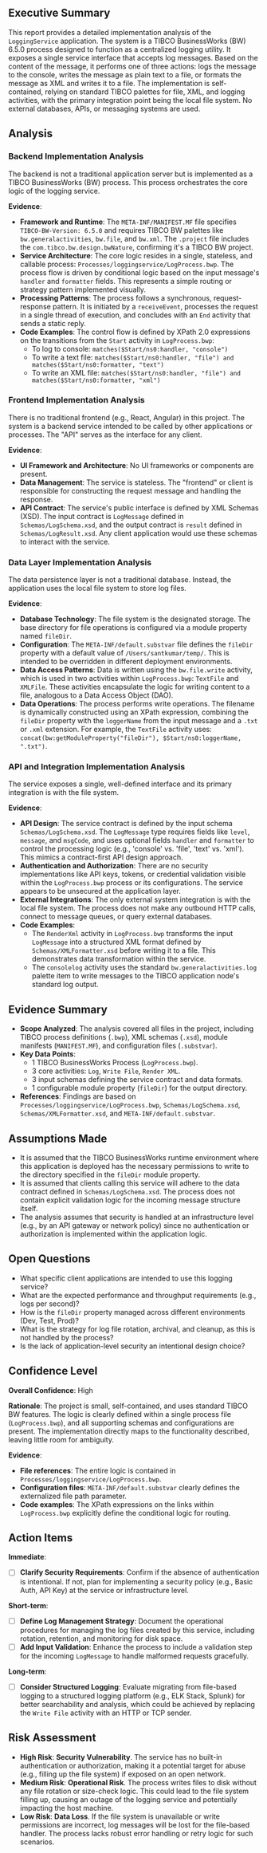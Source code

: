 ## Executive Summary
This report provides a detailed implementation analysis of the `LoggingService` application. The system is a TIBCO BusinessWorks (BW) 6.5.0 process designed to function as a centralized logging utility. It exposes a single service interface that accepts log messages. Based on the content of the message, it performs one of three actions: logs the message to the console, writes the message as plain text to a file, or formats the message as XML and writes it to a file. The implementation is self-contained, relying on standard TIBCO palettes for file, XML, and logging activities, with the primary integration point being the local file system. No external databases, APIs, or messaging systems are used.

## Analysis
### Backend Implementation Analysis
The backend is not a traditional application server but is implemented as a TIBCO BusinessWorks (BW) process. This process orchestrates the core logic of the logging service.

**Evidence**:
- **Framework and Runtime**: The `META-INF/MANIFEST.MF` file specifies `TIBCO-BW-Version: 6.5.0` and requires TIBCO BW palettes like `bw.generalactivities`, `bw.file`, and `bw.xml`. The `.project` file includes the `com.tibco.bw.design.bwNature`, confirming it's a TIBCO BW project.
- **Service Architecture**: The core logic resides in a single, stateless, and callable process: `Processes/loggingservice/LogProcess.bwp`. The process flow is driven by conditional logic based on the input message's `handler` and `formatter` fields. This represents a simple routing or strategy pattern implemented visually.
- **Processing Patterns**: The process follows a synchronous, request-response pattern. It is initiated by a `receiveEvent`, processes the request in a single thread of execution, and concludes with an `End` activity that sends a static reply.
- **Code Examples**: The control flow is defined by XPath 2.0 expressions on the transitions from the `Start` activity in `LogProcess.bwp`:
    - To log to console: `matches($Start/ns0:handler, "console")`
    - To write a text file: `matches($Start/ns0:handler, "file") and matches($Start/ns0:formatter, "text")`
    - To write an XML file: `matches($Start/ns0:handler, "file") and matches($Start/ns0:formatter, "xml")`

### Frontend Implementation Analysis
There is no traditional frontend (e.g., React, Angular) in this project. The system is a backend service intended to be called by other applications or processes. The "API" serves as the interface for any client.

**Evidence**:
- **UI Framework and Architecture**: No UI frameworks or components are present.
- **Data Management**: The service is stateless. The "frontend" or client is responsible for constructing the request message and handling the response.
- **API Contract**: The service's public interface is defined by XML Schemas (XSD). The input contract is `LogMessage` defined in `Schemas/LogSchema.xsd`, and the output contract is `result` defined in `Schemas/LogResult.xsd`. Any client application would use these schemas to interact with the service.

### Data Layer Implementation Analysis
The data persistence layer is not a traditional database. Instead, the application uses the local file system to store log files.

**Evidence**:
- **Database Technology**: The file system is the designated storage. The base directory for file operations is configured via a module property named `fileDir`.
- **Configuration**: The `META-INF/default.substvar` file defines the `fileDir` property with a default value of `/Users/santkumar/temp/`. This is intended to be overridden in different deployment environments.
- **Data Access Patterns**: Data is written using the `bw.file.write` activity, which is used in two activities within `LogProcess.bwp`: `TextFile` and `XMLFile`. These activities encapsulate the logic for writing content to a file, analogous to a Data Access Object (DAO).
- **Data Operations**: The process performs write operations. The filename is dynamically constructed using an XPath expression, combining the `fileDir` property with the `loggerName` from the input message and a `.txt` or `.xml` extension. For example, the `TextFile` activity uses: `concat(bw:getModuleProperty("fileDir"), $Start/ns0:loggerName, ".txt")`.

### API and Integration Implementation Analysis
The service exposes a single, well-defined interface and its primary integration is with the file system.

**Evidence**:
- **API Design**: The service contract is defined by the input schema `Schemas/LogSchema.xsd`. The `LogMessage` type requires fields like `level`, `message`, and `msgCode`, and uses optional fields `handler` and `formatter` to control the processing logic (e.g., 'console' vs. 'file', 'text' vs. 'xml'). This mimics a contract-first API design approach.
- **Authentication and Authorization**: There are no security implementations like API keys, tokens, or credential validation visible within the `LogProcess.bwp` process or its configurations. The service appears to be unsecured at the application layer.
- **External Integrations**: The only external system integration is with the local file system. The process does not make any outbound HTTP calls, connect to message queues, or query external databases.
- **Code Examples**:
    - The `RenderXml` activity in `LogProcess.bwp` transforms the input `LogMessage` into a structured XML format defined by `Schemas/XMLFormatter.xsd` before writing it to a file. This demonstrates data transformation within the service.
    - The `consolelog` activity uses the standard `bw.generalactivities.log` palette item to write messages to the TIBCO application node's standard log output.

## Evidence Summary
- **Scope Analyzed**: The analysis covered all files in the project, including TIBCO process definitions (`.bwp`), XML schemas (`.xsd`), module manifests (`MANIFEST.MF`), and configuration files (`.substvar`).
- **Key Data Points**:
    - 1 TIBCO BusinessWorks Process (`LogProcess.bwp`).
    - 3 core activities: `Log`, `Write File`, `Render XML`.
    - 3 input schemas defining the service contract and data formats.
    - 1 configurable module property (`fileDir`) for the output directory.
- **References**: Findings are based on `Processes/loggingservice/LogProcess.bwp`, `Schemas/LogSchema.xsd`, `Schemas/XMLFormatter.xsd`, and `META-INF/default.substvar`.

## Assumptions Made
- It is assumed that the TIBCO BusinessWorks runtime environment where this application is deployed has the necessary permissions to write to the directory specified in the `fileDir` module property.
- It is assumed that clients calling this service will adhere to the data contract defined in `Schemas/LogSchema.xsd`. The process does not contain explicit validation logic for the incoming message structure itself.
- The analysis assumes that security is handled at an infrastructure level (e.g., by an API gateway or network policy) since no authentication or authorization is implemented within the application logic.

## Open Questions
- What specific client applications are intended to use this logging service?
- What are the expected performance and throughput requirements (e.g., logs per second)?
- How is the `fileDir` property managed across different environments (Dev, Test, Prod)?
- What is the strategy for log file rotation, archival, and cleanup, as this is not handled by the process?
- Is the lack of application-level security an intentional design choice?

## Confidence Level
**Overall Confidence**: High

**Rationale**: The project is small, self-contained, and uses standard TIBCO BW features. The logic is clearly defined within a single process file (`LogProcess.bwp`), and all supporting schemas and configurations are present. The implementation directly maps to the functionality described, leaving little room for ambiguity.

**Evidence**:
- **File references**: The entire logic is contained in `Processes/loggingservice/LogProcess.bwp`.
- **Configuration files**: `META-INF/default.substvar` clearly defines the externalized file path parameter.
- **Code examples**: The XPath expressions on the links within `LogProcess.bwp` explicitly define the conditional logic for routing.

## Action Items
**Immediate**:
- [ ] **Clarify Security Requirements**: Confirm if the absence of authentication is intentional. If not, plan for implementing a security policy (e.g., Basic Auth, API Key) at the service or infrastructure level.

**Short-term**:
- [ ] **Define Log Management Strategy**: Document the operational procedures for managing the log files created by this service, including rotation, retention, and monitoring for disk space.
- [ ] **Add Input Validation**: Enhance the process to include a validation step for the incoming `LogMessage` to handle malformed requests gracefully.

**Long-term**:
- [ ] **Consider Structured Logging**: Evaluate migrating from file-based logging to a structured logging platform (e.g., ELK Stack, Splunk) for better searchability and analysis, which could be achieved by replacing the `Write File` activity with an HTTP or TCP sender.

## Risk Assessment
- **High Risk**: **Security Vulnerability**. The service has no built-in authentication or authorization, making it a potential target for abuse (e.g., filling up the file system) if exposed on an open network.
- **Medium Risk**: **Operational Risk**. The process writes files to disk without any file rotation or size-check logic. This could lead to the file system filling up, causing an outage of the logging service and potentially impacting the host machine.
- **Low Risk**: **Data Loss**. If the file system is unavailable or write permissions are incorrect, log messages will be lost for the file-based handler. The process lacks robust error handling or retry logic for such scenarios.